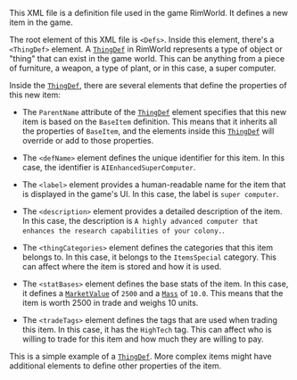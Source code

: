 This XML file is a definition file used in the game RimWorld. It defines a new item in the game.

The root element of this XML file is `<Defs>`. Inside this element, there's a `<ThingDef>` element. A [`ThingDef`](command:_github.copilot.openSymbolFromReferences?%5B%7B%22%24mid%22%3A1%2C%22path%22%3A%22%2Fc%3A%2FProgram%20Files%20(x86)%2FSteam%2Fsteamapps%2Fcommon%2FRimWorld%2FMods%2FAI-CORE-RIMWORLD-MOD%2FDef%2FItems.xml%22%2C%22scheme%22%3A%22file%22%7D%2C%7B%22line%22%3A16%2C%22character%22%3A6%7D%5D "Def/Items.xml") in RimWorld represents a type of object or "thing" that can exist in the game world. This can be anything from a piece of furniture, a weapon, a type of plant, or in this case, a super computer.

Inside the [`ThingDef`](command:_github.copilot.openSymbolFromReferences?%5B%7B%22%24mid%22%3A1%2C%22path%22%3A%22%2Fc%3A%2FProgram%20Files%20(x86)%2FSteam%2Fsteamapps%2Fcommon%2FRimWorld%2FMods%2FAI-CORE-RIMWORLD-MOD%2FDef%2FItems.xml%22%2C%22scheme%22%3A%22file%22%7D%2C%7B%22line%22%3A16%2C%22character%22%3A6%7D%5D "Def/Items.xml"), there are several elements that define the properties of this new item:

- The `ParentName` attribute of the [`ThingDef`](command:_github.copilot.openSymbolFromReferences?%5B%7B%22%24mid%22%3A1%2C%22path%22%3A%22%2Fc%3A%2FProgram%20Files%20(x86)%2FSteam%2Fsteamapps%2Fcommon%2FRimWorld%2FMods%2FAI-CORE-RIMWORLD-MOD%2FDef%2FItems.xml%22%2C%22scheme%22%3A%22file%22%7D%2C%7B%22line%22%3A16%2C%22character%22%3A6%7D%5D "Def/Items.xml") element specifies that this new item is based on the `BaseItem` definition. This means that it inherits all the properties of `BaseItem`, and the elements inside this [`ThingDef`](command:_github.copilot.openSymbolFromReferences?%5B%7B%22%24mid%22%3A1%2C%22path%22%3A%22%2Fc%3A%2FProgram%20Files%20(x86)%2FSteam%2Fsteamapps%2Fcommon%2FRimWorld%2FMods%2FAI-CORE-RIMWORLD-MOD%2FDef%2FItems.xml%22%2C%22scheme%22%3A%22file%22%7D%2C%7B%22line%22%3A16%2C%22character%22%3A6%7D%5D "Def/Items.xml") will override or add to those properties.

- The `<defName>` element defines the unique identifier for this item. In this case, the identifier is `AIEnhancedSuperComputer`.

- The `<label>` element provides a human-readable name for the item that is displayed in the game's UI. In this case, the label is `super computer`.

- The `<description>` element provides a detailed description of the item. In this case, the description is `A highly advanced computer that enhances the research capabilities of your colony.`.

- The `<thingCategories>` element defines the categories that this item belongs to. In this case, it belongs to the `ItemsSpecial` category. This can affect where the item is stored and how it is used.

- The `<statBases>` element defines the base stats of the item. In this case, it defines a [`MarketValue`](command:_github.copilot.openSymbolFromReferences?%5B%7B%22%24mid%22%3A1%2C%22path%22%3A%22%2Fc%3A%2FProgram%20Files%20(x86)%2FSteam%2Fsteamapps%2Fcommon%2FRimWorld%2FMods%2FAI-CORE-RIMWORLD-MOD%2FDef%2FItems.xml%22%2C%22scheme%22%3A%22file%22%7D%2C%7B%22line%22%3A10%2C%22character%22%3A31%7D%5D "Def/Items.xml") of `2500` and a [`Mass`](command:_github.copilot.openSymbolFromReferences?%5B%7B%22%24mid%22%3A1%2C%22path%22%3A%22%2Fc%3A%2FProgram%20Files%20(x86)%2FSteam%2Fsteamapps%2Fcommon%2FRimWorld%2FMods%2FAI-CORE-RIMWORLD-MOD%2FDef%2FItems.xml%22%2C%22scheme%22%3A%22file%22%7D%2C%7B%22line%22%3A11%2C%22character%22%3A24%7D%5D "Def/Items.xml") of `10.0`. This means that the item is worth 2500 in trade and weighs 10 units.

- The `<tradeTags>` element defines the tags that are used when trading this item. In this case, it has the `HighTech` tag. This can affect who is willing to trade for this item and how much they are willing to pay.

This is a simple example of a [`ThingDef`](command:_github.copilot.openSymbolFromReferences?%5B%7B%22%24mid%22%3A1%2C%22path%22%3A%22%2Fc%3A%2FProgram%20Files%20(x86)%2FSteam%2Fsteamapps%2Fcommon%2FRimWorld%2FMods%2FAI-CORE-RIMWORLD-MOD%2FDef%2FItems.xml%22%2C%22scheme%22%3A%22file%22%7D%2C%7B%22line%22%3A16%2C%22character%22%3A6%7D%5D "Def/Items.xml"). More complex items might have additional elements to define other properties of the item.

